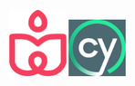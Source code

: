 <p align="center">
    <img src="./maildrop.png" width=100/>
    <img src="./cypress-icon.jpeg" width=100/>
</p>